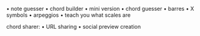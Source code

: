• note guesser
• chord builder
• mini version
• chord guesser
• barres
• X symbols
• arpeggios
• teach you what scales are

chord sharer:
• URL sharing
• social preview creation